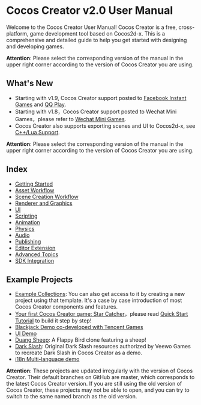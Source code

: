 # Cocos Creator v2.0 User Manual

Welcome to the Cocos Creator User Manual! Cocos Creator is a free, cross-platform, game development tool based on Cocos2d-x. This is a comprehensive and detailed guide to help you get started with designing and developing games.

**Attention**: Please select the corresponding version of the manual in the upper right corner according to the version of Cocos Creator you are using.

## What's New
 <!--
 - Starting with v1.10, Cocos Creator has refactored the underlying resource types, most of which are unaffected, but some projects may receive warnings, please refer to [v1.10 Resource Upgrade Guide](release-notes/raw-asset-migration.md).
 -->
 - Starting with v1.9, Cocos Creator support posted to [Facebook Instant Games](publish/publish-fb-instant-games.md) and [QQ Play](publish/publish-qqplay.md).
 - Starting with v1.8，Cocos Creator support posted to Wechat Mini Games，please refer to [Wechat Mini Games](publish/publish-wechatgame.md).
 - Cocos Creator also supports exporting scenes and UI to Cocos2d-x, see [C++/Lua Support](advanced-topics/cpp-lua.md).

**Attention**: Please select the corresponding version of the manual in the upper right corner according to the version of Cocos Creator you are using.

## Index

- [Getting Started](getting-started/index.md)
- [Asset Workflow](asset-workflow/index.md)
- [Scene Creation Workflow](content-workflow/index.md)
- [Renderer and Graphics](render/index.md)
- [UI](ui/index.md)
- [Scripting](scripting/index.md)
- [Animation](animation/index.md)
- [Physics](physics/index.md)
- [Audio](audio/index.md)
- [Publishing](publish/index.md)
- [Editor Extension](extension/index.md)
- [Advanced Topics](advanced-topics/index.md)
- [SDK Integration](sdk/index.md)

## Example Projects

- [Example Collections](https://github.com/cocos-creator/example-cases): You can also get access to it by creating a new project using that template. It's a case by case introduction of most Cocos Creator components and features.
- [Your first Cocos Creator game: Star Catcher](https://github.com/cocos-creator/tutorial-first-game)，please read [Quick Start Tutorial](getting-started/quick-start.md) to build it step by step!
- [Blackjack Demo co-developed with Tencent Games](https://github.com/cocos-creator/tutorial-blackjack)
- [UI Demo](https://github.com/cocos-creator/demo-ui)
- [Duang Sheep](https://github.com/cocos-creator/tutorial-duang-sheep): A Flappy Bird clone featuring a sheep!
- [Dark Slash](https://github.com/cocos-creator/tutorial-dark-slash): Original Dark Slash resources authorized by Veewo Games to recreate Dark Slash in Cocos Creator as a demo.
- [i18n Multi-language demo](https://github.com/nantas/demo-i18n)

**Attention**: These projects are updated irregularly with the version of Cocos Creator. Their default branches on GitHub are master, which corresponds to the latest Cocos Creator version. If you are still using the old version of Cocos Creator, these projects may not be able to open, and you can try to switch to the same named branch as the old version.